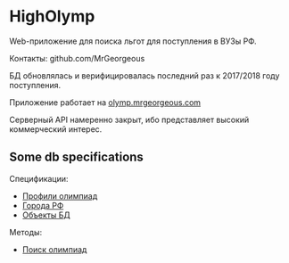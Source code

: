 # HighOlymp

Web-приложение для поиска льгот для поступления в ВУЗы РФ.

Контакты: github.com/MrGeorgeous

БД обновлялась и верифицировалась последний раз к 2017/2018 году поступления.

Приложение работает на [olymp.mrgeorgeous.com](http://olymp.mrgeorgeous.com)

Серверный API намеренно закрыт, ибо представляет высокий коммерческий интерес.

## Some db specifications

Спецификации:

* [Профили олимпиад](profiles.md)
* [Города РФ](towns.md)
* [Объекты БД](dbrows.md)

Методы:
* [Поиск олимпиад](searcher.md)
